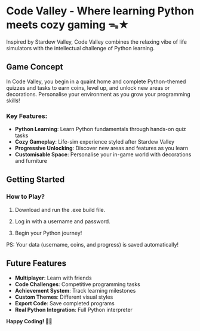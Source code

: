 # Code Valley - Where learning Python meets cozy gaming ᯓ★

Inspired by Stardew Valley, Code Valley combines the relaxing vibe of life simulators with the intellectual challenge of Python learning.

## Game Concept

In Code Valley, you begin in a quaint home and complete Python-themed quizzes and tasks to earn coins, level up, and unlock new areas or decorations. Personalise your environment as you grow your programming skills!

### Key Features:

- **Python Learning**:  Learn Python fundamentals through hands-on quiz tasks
- **Cozy Gameplay**: Life-sim experience styled after Stardew Valley
- **Progressive Unlocking**: Discover new areas and features as you learn
- **Customisable Space**: Personalise your in-game world with decorations and furniture

## Getting Started

### How to Play?

1. Download and run the .exe build file.

2. Log in with a username and password.

3. Begin your Python journey!

PS: Your data (username, coins, and progress) is saved automatically!

## Future Features

- **Multiplayer**: Learn with friends
- **Code Challenges**: Competitive programming tasks
- **Achievement System**: Track learning milestones
- **Custom Themes**: Different visual styles
- **Export Code**: Save completed programs
- **Real Python Integration**: Full Python interpreter

**Happy Coding! 🐍✨**
